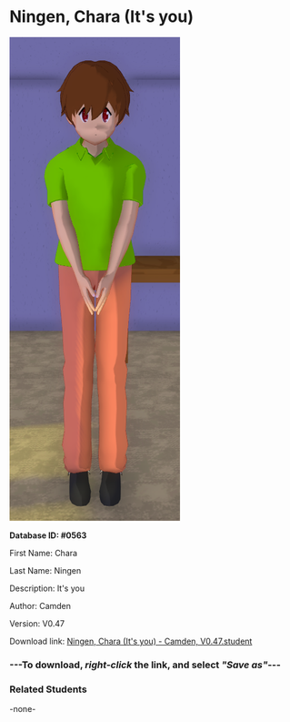 # Ningen, Chara (It's you)

<img src="Files/Ningen, Chara (It's you).png" title="Ningen, Chara (It's you) - Camden, V0.47">

**Database ID: #0563**

First Name: Chara

Last Name: Ningen

Description: It's you

Author: Camden

Version: V0.47

Download link: <a href="https://raw.githubusercontent.com/Arbiter1223/Daigaku-Gurashi-Custom-Students/master/Students/Files/Ningen%2C%20Chara%20(It's%20you)%20-%20Camden%2C%20V0.47.student">Ningen, Chara (It's you) - Camden, V0.47.student</a>

### ---**To download, _right-click_ the link, and select _"Save as"_**---

### Related Students

-none-
